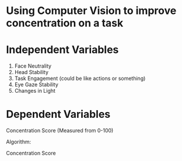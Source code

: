 # Using Computer Vision to improve concentration on a task 

# Independent Variables
1. Face Neutrality 
2. Head Stability
3. Task Engagement (could be like actions or something)
4. Eye Gaze Stability 
5. Changes in Light 

# Dependent Variables 

Concentration Score (Measured from 0-100)



Algorithm:

Concentration Score








